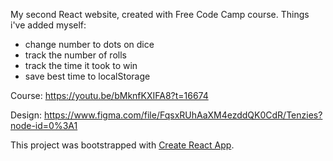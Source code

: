 My second React website, created with Free Code Camp course.
Things i've added myself:
- change number to dots on dice
- track the number of rolls
- track the time it took to win
- save best time to localStorage


Course: https://youtu.be/bMknfKXIFA8?t=16674

Design: https://www.figma.com/file/FqsxRUhAaXM4ezddQK0CdR/Tenzies?node-id=0%3A1

This project was bootstrapped with [Create React App](https://github.com/facebook/create-react-app).